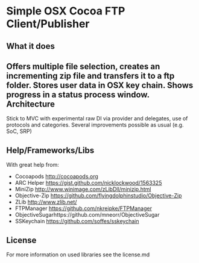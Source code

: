 Simple OSX Cocoa FTP Client/Publisher
=================
What it does
-----------
Offers multiple file selection, creates an incrementing zip file and transfers it to a ftp folder. Stores user data in OSX key chain. Shows progress in a status process window.
Architecture
-----------
Stick to MVC with experimental raw DI via provider and delegates, use of protocols and categories. Several improvements possible as usual (e.g. SoC, SRP)


Help/Frameworks/Libs
-----------
With great help from:

* Cocoapods http://cocoapods.org
* ARC Helper https://gist.github.com/nicklockwood/1563325
* MiniZip http://www.winimage.com/zLibDll/minizip.html
* Objective-Zip https://github.com/flyingdolphinstudio/Objective-Zip
* ZLib http://www.zlib.net/
* FTPManager https://github.com/nkreipke/FTPManager
* ObjectiveSugarhttps://github.com/mneorr/ObjectiveSugar
* SSKeychain https://github.com/soffes/sskeychain

License
----------
For more information on used libraries see the license.md
